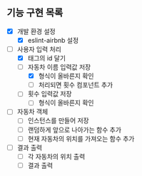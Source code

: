 ## 기능 구현 목록
- [x] 개발 환경 설정
  - [x] eslint-airbnb 설정
- [ ] 사용자 입력 처리
  - [x] 태그의 id 달기
  - [ ] 자동차 이름 입력값 저장
    - [x] 형식이 올바른지 확인
    - [ ] 처리되면 횟수 컴포넌트 추가
  - [ ] 횟수 입력값 저장
    - [ ] 형식이 올바른지 확인
- [ ] 자동차 객체
  - [ ] 인스턴스를 만들어 저장
  - [ ] 랜덤하게 앞으로 나아가는 함수 추가
  - [ ] 현재 자동차의 위치를 가져오는 함수 추가
- [ ] 결과 출력
  - [ ] 각 자동차의 위치 출력
  - [ ] 결과 출력
